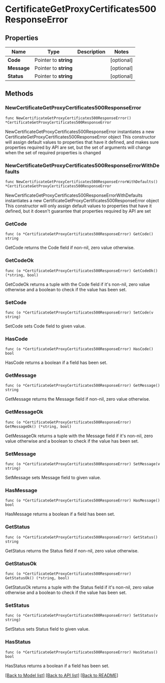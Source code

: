 # CertificateGetProxyCertificates500ResponseError

## Properties

Name | Type | Description | Notes
------------ | ------------- | ------------- | -------------
**Code** | Pointer to **string** |  | [optional] 
**Message** | Pointer to **string** |  | [optional] 
**Status** | Pointer to **string** |  | [optional] 

## Methods

### NewCertificateGetProxyCertificates500ResponseError

`func NewCertificateGetProxyCertificates500ResponseError() *CertificateGetProxyCertificates500ResponseError`

NewCertificateGetProxyCertificates500ResponseError instantiates a new CertificateGetProxyCertificates500ResponseError object
This constructor will assign default values to properties that have it defined,
and makes sure properties required by API are set, but the set of arguments
will change when the set of required properties is changed

### NewCertificateGetProxyCertificates500ResponseErrorWithDefaults

`func NewCertificateGetProxyCertificates500ResponseErrorWithDefaults() *CertificateGetProxyCertificates500ResponseError`

NewCertificateGetProxyCertificates500ResponseErrorWithDefaults instantiates a new CertificateGetProxyCertificates500ResponseError object
This constructor will only assign default values to properties that have it defined,
but it doesn't guarantee that properties required by API are set

### GetCode

`func (o *CertificateGetProxyCertificates500ResponseError) GetCode() string`

GetCode returns the Code field if non-nil, zero value otherwise.

### GetCodeOk

`func (o *CertificateGetProxyCertificates500ResponseError) GetCodeOk() (*string, bool)`

GetCodeOk returns a tuple with the Code field if it's non-nil, zero value otherwise
and a boolean to check if the value has been set.

### SetCode

`func (o *CertificateGetProxyCertificates500ResponseError) SetCode(v string)`

SetCode sets Code field to given value.

### HasCode

`func (o *CertificateGetProxyCertificates500ResponseError) HasCode() bool`

HasCode returns a boolean if a field has been set.

### GetMessage

`func (o *CertificateGetProxyCertificates500ResponseError) GetMessage() string`

GetMessage returns the Message field if non-nil, zero value otherwise.

### GetMessageOk

`func (o *CertificateGetProxyCertificates500ResponseError) GetMessageOk() (*string, bool)`

GetMessageOk returns a tuple with the Message field if it's non-nil, zero value otherwise
and a boolean to check if the value has been set.

### SetMessage

`func (o *CertificateGetProxyCertificates500ResponseError) SetMessage(v string)`

SetMessage sets Message field to given value.

### HasMessage

`func (o *CertificateGetProxyCertificates500ResponseError) HasMessage() bool`

HasMessage returns a boolean if a field has been set.

### GetStatus

`func (o *CertificateGetProxyCertificates500ResponseError) GetStatus() string`

GetStatus returns the Status field if non-nil, zero value otherwise.

### GetStatusOk

`func (o *CertificateGetProxyCertificates500ResponseError) GetStatusOk() (*string, bool)`

GetStatusOk returns a tuple with the Status field if it's non-nil, zero value otherwise
and a boolean to check if the value has been set.

### SetStatus

`func (o *CertificateGetProxyCertificates500ResponseError) SetStatus(v string)`

SetStatus sets Status field to given value.

### HasStatus

`func (o *CertificateGetProxyCertificates500ResponseError) HasStatus() bool`

HasStatus returns a boolean if a field has been set.


[[Back to Model list]](../README.md#documentation-for-models) [[Back to API list]](../README.md#documentation-for-api-endpoints) [[Back to README]](../README.md)



